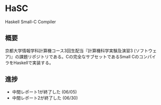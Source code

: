 # HaSC
Haskell Small-C Compiler


## 概要
京都大学情報学科計算機コース3回生配当『計算機科学実験及演習3  (ソフトウェア)』の課題リポジトリである。Cの完全なサブセットであるSmall CのコンパイラをHaskellで実装する。

## 進捗
- 中間レポート1が終了した (06/05)
- 中間レポート2が終了した (06/30)
